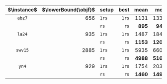 |$\instance$|$\lowerBound{\objf}$|setup|best|mean|med|sd|med(t)|med(FEs)|
|:-:|--:|:--|--:|--:|--:|--:|--:|--:|
|`abz7`|656|`1rs`|``1rs``|1131|1334|1326|106|**0s**|**1**|
|||`rs`|``rs``|**895**|**947**|**949**|**12**|85s|6'512'505|
|`la24`|935|`1rs`|``1rs``|1487|1842|1814|165|**0s**|**1**|
|||`rs`|``rs``|**1153**|**1206**|**1208**|**15**|82s|15'902'911|
|`swv15`|2885|`1rs`|``1rs``|5935|6600|6563|346|**0s**|**1**|
|||`rs`|``rs``|**4988**|**5166**|**5172**|**50**|87s|5'559'124|
|`yn4`|929|`1rs`|``1rs``|1754|2036|2039|125|**0s**|**1**|
|||`rs`|``rs``|**1460**|**1498**|**1499**|**15**|76s|4'814'914|
